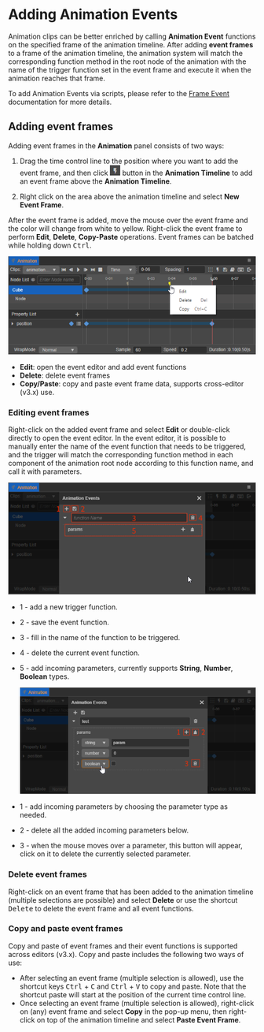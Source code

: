 # Adding Animation Events

Animation clips can be better enriched by calling **Animation Event** functions on the specified frame of the animation timeline. After adding **event frames** to a frame of the animation timeline, the animation system will match the corresponding function method in the root node of the animation with the name of the trigger function set in the event frame and execute it when the animation reaches that frame.

To add Animation Events via scripts, please refer to the [Frame Event](animation-component.md#frame-event) documentation for more details.

## Adding event frames

Adding event frames in the **Animation** panel consists of two ways:

1. Drag the time control line to the position where you want to add the event frame, and then click ![add event](animation-editor/menu_event.png) button in the **Animation Timeline** to add an event frame above the **Animation Timeline**.

2. Right click on the area above the animation timeline and select **New Event Frame**.

After the event frame is added, move the mouse over the event frame and the color will change from white to yellow. Right-click the event frame to perform **Edit**, **Delete**, **Copy-Paste** operations. Event frames can be batched while holding down <kbd>Ctrl</kbd>.

![add-event](animation-event/animation-event-menu.png)

- **Edit**: open the event editor and add event functions
- **Delete**: delete event frames
- **Copy/Paste**: copy and paste event frame data, supports cross-editor (v3.x) use.

### Editing event frames

Right-click on the added event frame and select **Edit** or double-click directly to open the event editor. In the event editor, it is possible to manually enter the name of the event function that needs to be triggered, and the trigger will match the corresponding function method in each component of the animation root node according to this function name, and call it with parameters.

![event editor](animation-event/event-editor.png)

- 1 - add a new trigger function.
- 2 - save the event function.
- 3 - fill in the name of the function to be triggered.
- 4 - delete the current event function.
- 5 - add incoming parameters, currently supports **String**, **Number**, **Boolean** types.

  ![add animation event](animation-event/add-animation-event.png)

- 1 - add incoming parameters by choosing the parameter type as needed.
- 2 - delete all the added incoming parameters below.
- 3 - when the mouse moves over a parameter, this button will appear, click on it to delete the currently selected parameter.

### Delete event frames

Right-click on an event frame that has been added to the animation timeline (multiple selections are possible) and select **Delete** or use the shortcut <kbd>Delete</kbd> to delete the event frame and all event functions.

### Copy and paste event frames

Copy and paste of event frames and their event functions is supported across editors (v3.x). Copy and paste includes the following two ways of use:

- After selecting an event frame (multiple selection is allowed), use the shortcut keys <kbd>Ctrl</kbd> + <kbd>C</kbd> and <kbd>Ctrl</kbd> + <kbd>V</kbd> to copy and paste. Note that the shortcut paste will start at the position of the current time control line.
- Once selecting an event frame (multiple selection is allowed), right-click on (any) event frame and select **Copy** in the pop-up menu, then right-click on top of the animation timeline and select **Paste Event Frame**.
